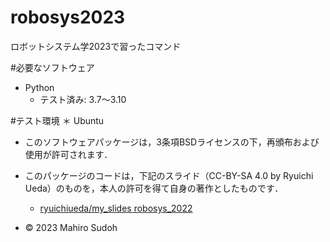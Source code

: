 # robosys2023
ロボットシステム学2023で習ったコマンド

#必要なソフトウェア
* Python
  * テスト済み: 3.7～3.10

#テスト環境
＊ Ubuntu  














* このソフトウェアパッケージは，3条項BSDライセンスの下，再頒布および使用が許可されます．
* このパッケージのコードは，下記のスライド（CC-BY-SA 4.0 by Ryuichi Ueda）のものを，本人の許可を得て自身の著作としたものです．
	* [ryuichiueda/my_slides robosys_2022](https://github.com/ryuichiueda/my_slides/tree/master/robosys_2022)

* © 2023 Mahiro Sudoh

